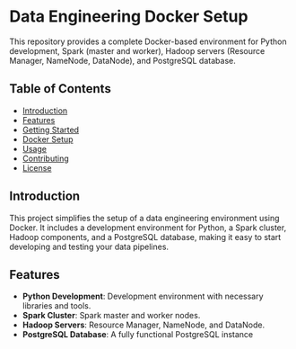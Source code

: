 # Data Engineering Docker Setup

This repository provides a complete Docker-based environment for Python development, Spark (master and worker), Hadoop servers (Resource Manager, NameNode, DataNode), and PostgreSQL database.

## Table of Contents
- [Introduction](#introduction)
- [Features](#features)
- [Getting Started](#getting-started)
- [Docker Setup](#docker-setup)
- [Usage](#usage)
- [Contributing](#contributing)
- [License](#license)

## Introduction
This project simplifies the setup of a data engineering environment using Docker. It includes a development environment for Python, a Spark cluster, Hadoop components, and a PostgreSQL database, making it easy to start developing and testing your data pipelines.

## Features
- **Python Development**: Development environment with necessary libraries and tools.
- **Spark Cluster**: Spark master and worker nodes.
- **Hadoop Servers**: Resource Manager, NameNode, and DataNode.
- **PostgreSQL Database**: A fully functional PostgreSQL instance
